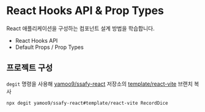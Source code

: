# React Hooks API & Prop Types

React 애플리케이션을 구성하는 컴포넌트 설계 방법을 학습합니다.

- React Hooks API
- Default Props / Prop Types

## 프로젝트 구성

`degit` 명령을 사용해 [yamoo9/ssafy-react](https://github.com/yamoo9/ssafy-react) 저장소의 [template/react-vite](https://github.com/yamoo9/ssafy-react/tree/template/react-vite) 브랜치 복사

```sh
npx degit yamoo9/ssafy-react#template/react-vite RecordDice
```